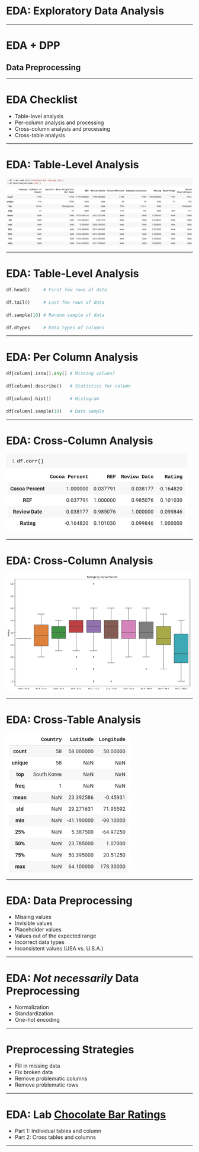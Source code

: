 # EDA: Exploratory Data Analysis

<!--
Exploratory Data Analysis, EDA for short, is the term used for the process of
analyzing your dataset. EDA involves loading your data and then using queries
and visualizations to find out information about your dataset.
-->

---

# EDA + DPP
## Data Preprocessing

<!--
Often you'll find that issues with the data actually prevent you from performing
a quality exploratory data analysis. These issues can include missing values, 
impossible values, and values of the wrong type.

There are scores of issues that can make analyzing your data difficult.

Because of this, you'll often find yourself doing some preprocessing of your
data while you are performing EDA. Strictly EDA is just analysis. In practice,
data analysis and data preprocessing and manipulation are intertwined. As you
look at your data more closely, you'll have to fix parts if it to look further.
-->

---

# EDA Checklist

* Table-level analysis
* Per-column analysis and processing
* Cross-column analysis and processing
* Cross-table analysis

<!--
There is no official EDA checklist. Every dataset is different. Every data
scientist has a different approach.

Some data scientists pre-formulate questions and then perform the analysis and
preprocessing necessary to answer those questions.

Some data scientists begin with a thorough check of each component of the data,
fix obvious errors, and then explore through questions, some of which were
created during the initial cleaning pass.

Regardless of how you approach the analysis you will gather a few distinct types
of information: single-table information, single-column information,
cross-column information, and then cross-table information.
-->

---

# EDA: Table-Level Analysis

![](res/describe.png)

<!--
Table-level analysis is all about getting to know data about an individual
table or `DataFrame` of data as a whole. Using `describe()` we can see things like
the column names and the row counts.oo

In this example we can see that there are 1795 rows. We can see that some are
missing values. We can also see the column names and can infer the column types
by what statistics are printed.

What other information can you see in this output?

What other methods do we know that can provide us table-level analytics?

Image Details:
* [describe.png](http://www.google.com): Copyright Google
-->

---

# EDA: Table-Level Analysis

```python
df.head()     # First few rows of data

df.tail()     # Last few rows of data

df.sample(10) # Random sample of data

df.dtypes     # Data types of columns
```

<!--
Here are some examples of other table-level methods and attributes that we can
use to learn about the data in a `DataFrame`.
-->

---

# EDA: Per Column Analysis

```python
df[column].isna().any() # Missing values?

df[column].describe()   # Statistics for column

df[column].hist()       # Histogram

df[column].sample(10)   # Data sample
```

<!--
Analysis of a single column/`Series` of data is similar to that of a
`DataFrame`. You can use many of the same methods. Most statistics that you can
gather about a `DataFrame` can also be done for an individual column. Sometimes
it is nice to look at these stats column-by-column so you don't get overwhelmed
with information. Sometimes it is nice to see it all in one view.
-->

---

# EDA: Cross-Column Analysis

![](res/correlation.png)

<!--
Cross-column analysis simply means looking at how the data relates across
columns. This is often done with charts, but doesn't have to. In the example
shown we can see the correlation between columns with a call to `corr()`.

Image Details:
* [correlation.png](http://www.google.com): Copyright Google
-->

---

# EDA: Cross-Column Analysis

![](res/boxplot.png)

<!--
Of course, many times visualizations are very helpful. Here we see a boxplot of
two columns in a `DataFrame`.

Image Details:
* [boxplot.png](http://www.google.com): Copyright Google
-->

---

# EDA: Cross-Table Analysis

![](res/country.png)

<!--
Often we'll find ourselves working with many sources of data. Even data from the
same data source often is provided as distinct files that later have to be
merged.

For example, here is a country table that contains geo-location data for a set
of countries. If we have tables in our data set with countries in them, we can
merge the tables and do analysis based on location. This is really
cross-table-cross-column analysis, but that is a lot to try to say.

Image Details:
* [country.png](http://www.google.com): Copyright Google
-->

---

# EDA: Data Preprocessing

* Missing values
* Invisible values
* Placeholder values
* Values out of the expected range
* Incorrect data types
* Inconsistent values (USA vs. U.S.A.)

<!--
As we mentioned earlier, it is difficult to successfully perform EDA without
doing a bit of data preprocessing. Some common issues that you'll encounter
include those listed on this slide.

Invisible values are probably the least self-explanatory. These are values
where a space or some other invisible character is the only value at a data
point. Technically the data isn't missing, so Pandas will not report it in an
`isna()` check. However, the data present isn't actually meaningful. We'll
handle a case like this in our lab.
-->

---

# EDA: *Not necessarily* Data Preprocessing

* Normalization
* Standardization
* One-hot encoding

<!--
There are some data processing techniques that aren't necessarily part of the
EDA phase. A few of those are listed on this slide.

These techniques are used to make your data more palatable to your model. We'll
dig into each of these during this course. However, at EDA time you likely don't
even know what model you are going to choose, so it is probably premature to
perform these processing steps.
-->

---

# Preprocessing Strategies

* Fill in missing data
* Fix broken data
* Remove problematic columns
* Remove problematic rows

<!--
What happens when you do find bad data?

There are a few strategies. If possibly, it is good to fill in and fix data
where possible. Sometimes you just have to get rid of problematic data though.
-->

---

# EDA: Lab [Chocolate Bar Ratings](https://www.kaggle.com/rtatman/chocolate-bar-ratings)

* Part 1: Individual tables and column
* Part 2: Cross tables and columns

<!--
It is about time for us to get to practice our EDA skills. We'll use tools that
we recently learning including Pandas, matplotlib, and seaborn. There are some
new concepts introduced in this lab; however, it should mostly serve as a
exercise in bringing the tools that you have already learned together to
perform exploratory data analysis and data preprocessing on a data set.

The lab is divided into two parts. Part 1 is all about individual table and
column analysis and processing. Part 2 will build upon our work in part 1 and
will bring in more tables to help us analyze our data. We'll also do some
analysis of how columns relate to one another. Along the way we'll create some
meaningful visualizations and answer questions about our dataset.
-->

---

